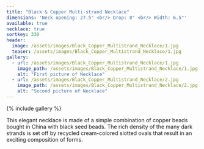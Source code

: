 ```yaml
---
title: "Black & Copper Multi-strand Necklace"
dimensions: 'Neck opening: 27.5" <br/> Drop: 8" <br/> Width: 6.5"'
available: true
necklace: true
sortkey: 330
header:
  image: /assets/images/Black_Copper_Multistrand_Necklace/1.jpg
  teaser: /assets/images/Black_Copper_Multistrand_Necklace/1.jpg
gallery:
  - url: /assets/images/Black_Copper_Multistrand_Necklace/1.jpg
    image_path: /assets/images/Black_Copper_Multistrand_Necklace/1.jpg
    alt: "First picture of Necklace"
  - url: /assets/images/Black_Copper_Multistrand_Necklace/2.jpg
    image_path: /assets/images/Black_Copper_Multistrand_Necklace/2.jpg
    alt: "Second picture of Necklace"
---
```



{% include gallery %}

This elegant necklace is made of a simple combination of copper beads bought in China with black seed beads. The rich density of the many dark strands is set off by recycled cream-colored slotted ovals that result in an exciting composition of forms.